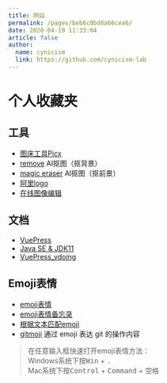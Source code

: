 ```yaml
---
title: 网站
permalink: /pages/beb6c0bd8a66cea6/
date: 2020-04-19 11:33:04
article: false
author:
  name: cynicism
  link: https://github.com/cynicism-lab
---
```

# 个人收藏夹

## 工具
* [图床工具Picx](https://picx.xpoet.cn/)
* [remove](https://www.remove.bg/zh) AI抠图（抠背景）
* [magic eraser](https://www.magiceraser.io/) AI抠图（抠前景）
* [阿里logo](https://www.iconfont.cn)
* [在线图像编辑](http://www.zuohaotu.com/)
  
## 文档
* [VuePress](https://www.vuepress.cn/)
* [Java SE & JDK11](https://www.runoob.com/manual/jdk11api/index.html)
* [VuePress_vdoing](http://vue-doc.xiaolongsu.cn/)
  

## Emoji表情
* [emoji表情](https://emojipedia.org/)
* [emoji表情备忘录](https://www.webfx.com/tools/emoji-cheat-sheet)
* [根据文本匹配emoji](https://translate.yandex.com/?lang=zh-emj)
* [gitmoji](https://github.com/carloscuesta/gitmoji) 通过 emoji 表达 git 的操作内容

> 在任意输入框快速打开emoji表情方法：<br/>
> Windows系统下按<kbd>Win</kbd> + <kbd>.</kbd><br/>
> Mac系统下按<kbd>Control</kbd> + <kbd>Command</kbd> + <kbd>空格</kbd>

